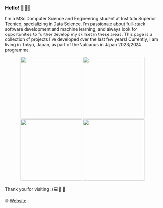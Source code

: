 ### Hello! 👋👋👋

I'm a MSc Computer Science and Engineering student at Instituto Superior Técnico, specializing in Data Science. I'm passionate about full-stack software development and machine learning, and always look for opportunities to further develop my skillset in these areas. This page is a collection of projects I've developed over the last few years! 
Currently, I am living in Tokyo, Japan, as part of the Vulcanus in Japan 2023/2024 programme. 

<p align="center">
  <img src="https://github.com/alvaroqsaldanha/alvaroqsaldanha/blob/main/giphy.gif" width="200" height="200"/>
  <img src="https://github.com/alvaroqsaldanha/alvaroqsaldanha/blob/main/giphy.gif" width="200" height="200"/>
  <img src="https://github.com/alvaroqsaldanha/alvaroqsaldanha/blob/main/giphy.gif" width="200" height="200"/>
  <img src="https://github.com/alvaroqsaldanha/alvaroqsaldanha/blob/main/giphy.gif" width="200" height="200"/>
</p>

Thank you for visiting :) 💻🔋 🗾 <br>

🌐 [Website](https://www.alvarosaldanha.dev/) 


